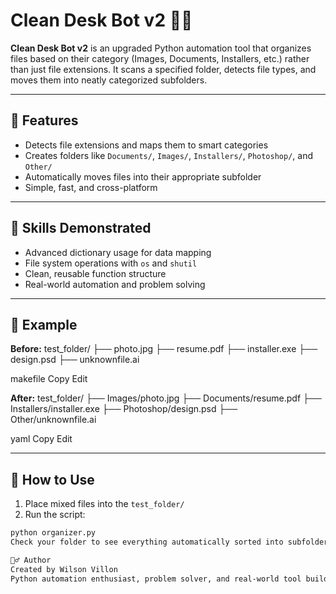 # Clean Desk Bot v2 🧹📂

**Clean Desk Bot v2** is an upgraded Python automation tool that organizes files based on their category (Images, Documents, Installers, etc.) rather than just file extensions. It scans a specified folder, detects file types, and moves them into neatly categorized subfolders.

---

## 🚀 Features

- Detects file extensions and maps them to smart categories
- Creates folders like `Documents/`, `Images/`, `Installers/`, `Photoshop/`, and `Other/`
- Automatically moves files into their appropriate subfolder
- Simple, fast, and cross-platform

---

## 🧠 Skills Demonstrated

- Advanced dictionary usage for data mapping
- File system operations with `os` and `shutil`
- Clean, reusable function structure
- Real-world automation and problem solving

---

## 🧪 Example

**Before:**
test_folder/ ├── photo.jpg ├── resume.pdf ├── installer.exe ├── design.psd ├── unknownfile.ai

makefile
Copy
Edit

**After:**
test_folder/ ├── Images/photo.jpg ├── Documents/resume.pdf ├── Installers/installer.exe ├── Photoshop/design.psd ├── Other/unknownfile.ai

yaml
Copy
Edit

---

## 🔧 How to Use

1. Place mixed files into the `test_folder/`
2. Run the script:

```bash
python organizer.py
Check your folder to see everything automatically sorted into subfolders

🙋‍♂️ Author
Created by Wilson Villon
Python automation enthusiast, problem solver, and real-world tool builder.
